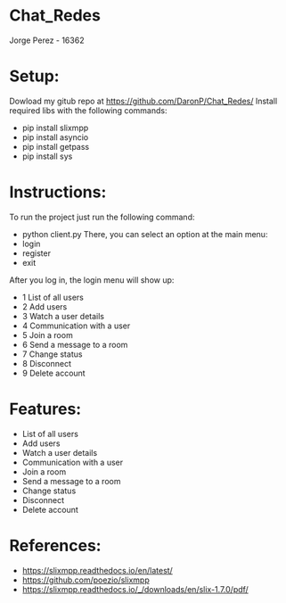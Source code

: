 # Chat_Redes
Jorge Perez - 16362

# Setup:

 Dowload my gitub repo at https://github.com/DaronP/Chat_Redes/
 Install required libs with the following commands:
* pip install slixmpp
* pip install asyncio
* pip install getpass
* pip install sys


# Instructions:

To run the project just run the following command:

- python client.py
There, you can select an option at the main menu:
- login
- register
- exit

After you log in, the login menu will show up:
- 1 List of all users
- 2 Add users
- 3 Watch a user details
- 4 Communication with a user
- 5 Join a room
- 6 Send a message to a room
- 7 Change status
- 8 Disconnect
- 9 Delete account

# Features:
- List of all users
- Add users
- Watch a user details
- Communication with a user
- Join a room
- Send a message to a room
- Change status
- Disconnect
- Delete account

# References:
- https://slixmpp.readthedocs.io/en/latest/
- https://github.com/poezio/slixmpp
- https://slixmpp.readthedocs.io/_/downloads/en/slix-1.7.0/pdf/
